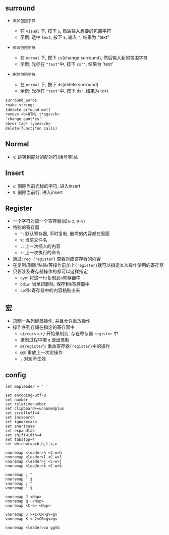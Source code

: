 ## surround
* `添加包围字符`
    * 在 `visual` 下, 按下 `S`, 然后输入想要的包围字符
    * 示例: 选中 `text`, 按下 `S`, 输入 `"`, 结果为 "text"

* `修改包围字符`
    * 在 `normal` 下, 按下 `cs`(change surround), 然后输入新的包围字符
    * 示例: 光标在 `"text"`中, 按下 `cs"'`, 结果为 'text'

* `删除包围字符`
    * 在 `normal` 下, 按下 `ds`(delete surround)
    * 示例: 光标在 `"text"`中, 按下 `ds"`, 结果为 text
    
```txt
surround_words          
*make strings            
[delete ar*ound me!]     
remove <b>HTML t*ags</b> 
'change quot*es'         
<b>or tag* types</b>     
delete(functi*on calls)  
```

## Normal
* `%`: 跳转到配对的配对符(括号等)处
## Insert
* `s`: 删除当前光标的字符, 进入insert
* `S`: 删除当前行, 进入insert
## Register
* 一个字符对应一个寄存器(如`a-z`, `0-9`)
* 特别的寄存器
    * `"`: 默认寄存器, 平时复制, 删除的内容都在里面
    * `%`: 当前文件名
    * `.`: 上一次插入的内容
    * `:`: 上一次执行的命令
* 通过`:reg {register}` 查看对应寄存器的内容
* 在复制/删除/粘贴/等操作前加上`{register}`就可以指定本次操作使用的寄存器
* 只要涉及寄存器操作的都可以这样指定
    * `ayy`: 将这一行复制到`a`寄存器中
    * `bdiw`: 当单词删除, 保存到`b`寄存器中
    * `cp`将`c`寄存器中的内容粘贴出来
## 宏
* 录制一系列键盘操作, 并且允许重放操作
* 操作序列存储在指定的寄存器中
    * `q{register}` 开始录制宏, 存在寄存器 `register` 中
    * 录制过程中按 `q` 退出录制
    * `@{register}`: 重放寄存器`{register}`中的操作
    * `@@`: 重放上一次宏操作
    * `.` 对宏不生效
## config
```vim
let mapleader = ' ' 

set encoding=utf-8
set number
set relativenumber
set clipboard+=unnamedplus
set scrolloff=4
set incsearch
set ignorecase
set smartcase
set expandtab
set shiftwidth=4
set tabstop=4
set whichwrap=b,h,l,<,> 

nnoremap <leader>h <C-w>h
nnoremap <leader>l <C-w>l
nnoremap <leader>j <C-w>j
nnoremap <leader>k <C-w>k

nnoremap ; ^
nnoremap ' $
vnoremap ; ^
vnoremap ' $

nnoremap J <Nop>
nnoremap q: <Nop>
nnoremap <C-e> <Nop>

vnoremap J >+1<CR>gv=gv
vnoremap K <-2<CR>gv=gv

nnoremap <leader>va ggVG
```

